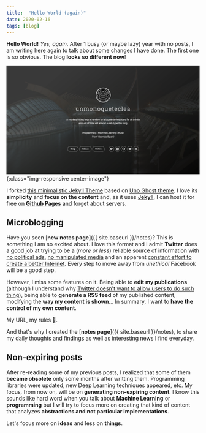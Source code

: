 ```yaml
---
title:  "Hello World (again)"
date: 2020-02-16
tags: [blog]
---
```


**Hello World!** *Yes, again*. After 1 busy (or maybe lazy) year with
no posts, I am writing here again to talk about some changes I have
done. The first one is so obvious. The blog **looks so different
now**!

![New Blog Aspect](/assets/images/posts/blog.png){:class="img-responsive center-image"}


I forked [this minimalistic Jekyll
Theme](https://github.com/joshgerdes/jekyll-uno) based on [Uno Ghost
theme](https://github.com/daleanthony/Uno). I love its **simplicity**
and **focus on the content** and, as it uses
[**Jekyll**](https://jekyllrb.com/), I can host it for free on
[**Github Pages**](https://pages.github.com/) and forget about
servers.

## Microblogging

Have you seen [**new notes page**]({{ site.baseurl }}/notes)?  This is
something I am so excited about. I love this format and I admit
**Twitter** does a good job at trying to be a (*more or less*)
reliable source of information with [no political
ads](https://twitter.com/jack/status/1189634360472829952?lang=en), [no
manipulated
media](https://blog.twitter.com/en_us/topics/company/2020/new-approach-to-synthetic-and-manipulated-media.html)
and an apparent [constant effort to create a better
Internet](https://blog.twitter.com/en_us/topics/events/2020/safer-internet-day-2020-creating-a-better-internet-for-all.html). Every
step to move away from *unethical* Facebook will be a good step.

However, I miss some features on it. Being able to **edit my
publications** (although I understand why [Twitter doesn't want to
allow users to do such
thing](https://www.theverge.com/2020/1/15/21066815/twitter-edit-button-jack-dorsey-says-no)),
being able to **generate a RSS feed** of my published content,
modifying the **way my content is shown**... In summary, I want to
**have the control of my own content**.

My URL, my rules 📣.

And that's why I created the [**notes page**]({{ site.baseurl
}}/notes), to share my daily thoughts and findings as well as
interesting news I find everyday.

## Non-expiring posts
After re-reading some of my previous posts, I realized that some of
them **became obsolete** only some months after writting
them. Programming libraries were updated, new Deep Learning techniques
appeared, etc. My focus, from now on, will be on **generating
non-expiring content**. I know this sounds like hard word when you
talk about **Machine Learning** or **programming** but I will try to
focus more on creating that kind of content that analyzes
**abstractions and not particular implementations**.

Let's focus more on **ideas** and less on **things**.

